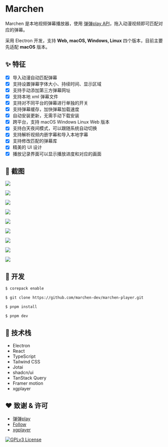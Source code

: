 # Marchen

Marchen 是本地视频弹幕播放器，使用 [弹弹play API](https://github.com/kaedei/dandanplay-libraryindex/blob/master/api/API.md)，拖入动漫视频即可匹配对应的弹幕。

采用 Electron 开发，支持 **Web, macOS, Windows, Linux** 四个版本，目前主要先适配 **macOS** 版本。

## ✨ 特征

- [x] 导入动漫自动匹配弹幕
- [x] 支持设置弹幕字体大小、持续时间、显示区域
- [x] 支持手动添加第三方弹幕网址
- [x] 支持本地 xml 弹幕文件
- [x] 支持对不同平台的弹幕进行单独的开关
- [x] 支持弹幕缓存，加快弹幕加载速度
- [x] 自动安装更新，无需手动下载安装
- [x] 跨平台，支持 macOS Windows Linux Web 版本
- [x] 支持白天夜间模式，可以跟随系统自动切换
- [x] 支持解析视频内嵌字幕和导入本地字幕
- [x] 支持修改匹配的弹幕库
- [x] 精美的 UI 设计
- [x] 播放记录界面可以显示播放进度和对应的画面

## 👀 截图

![](https://fastly.jsdelivr.net/gh/suemor233/static@main/img/CleanShot%202024-11-21%20at%2019.38.37%402x.png)

![](https://fastly.jsdelivr.net/gh/suemor233/static@main/img/CleanShot%202024-11-21%20at%2019.41.34%402x.png)

![](https://fastly.jsdelivr.net/gh/suemor233/static@main/img/202501061557157.png)

![](https://fastly.jsdelivr.net/gh/suemor233/static@main/img/202501061604943.png)

![](https://fastly.jsdelivr.net/gh/suemor233/static@main/img/202501061604942.png)

![](https://fastly.jsdelivr.net/gh/suemor233/static@main/img/CleanShot%202024-11-21%20at%2019.40.33%402x.png)

![](https://fastly.jsdelivr.net/gh/suemor233/static@main/img/CleanShot%202024-11-21%20at%2019.39.05%402x.png)

![](https://fastly.jsdelivr.net/gh/suemor233/static@main/img/CleanShot%202024-11-21%20at%2019.39.09%402x.png)

![](https://fastly.jsdelivr.net/gh/suemor233/static@main/img/CleanShot%202024-11-21%20at%2019.39.19%402x.png)

## 🔧 开发

```bash
$ corepack enable

$ git clone https://github.com/marchen-dev/marchen-player.git

$ pnpm install

$ pnpm dev
```

## 📎 技术栈

- Electron
- React
- TypeScript
- Tailwind CSS
- Jotai
- shadcn/ui
- TanStack Query
- Framer motion
- xgplayer

## ❤️ 致谢 & 许可

- [弹弹play](https://www.dandanplay.com)
- [Follow](https://github.com/RSSNext/follow)
- [xgplayer](https://github.com/bytedance/xgplayer)

[![GPLv3 License](https://img.shields.io/badge/License-GPLv3-blue.svg)](https://www.gnu.org/licenses/gpl-3.0)
